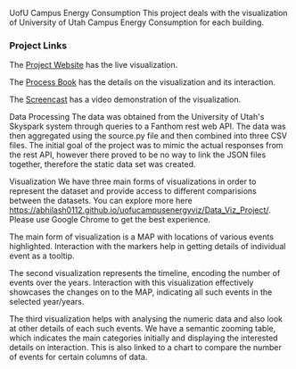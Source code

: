 UofU Campus Energy Consumption
This project deals with the visualization of University of Utah Campus Energy Consumption for each building.

### Project Links
The [Project Website](https://abhilash0112.github.io/uofucampusenergyviz/Data_Viz_Project/) has the live visualization.

The [Process Book](https://github.com/Abhilash0112/uofucampusenergyviz/blob/master/Process%20Book%20(Milestone%20and%20Peer%20Feedback).pdf) has the details on the visualization and its interaction.

The [Screencast](https://youtu.be/_-6WcOU1UMQ) has a video demonstration of the visualization.

Data Processing
The data was obtained from the University of Utah's Skyspark system through queries to a Fanthom rest web API. The data was then aggregated using the source.py file and then combined into three CSV files. The initial goal of the project was to mimic the actual responses from the rest API, however there proved to be no way to link the JSON files together, therefore the static data set was created.

Visualization
We have three main forms of visualizations in order to represent the dataset and provide access to different comparisions between the datasets. You can explore more here https://abhilash0112.github.io/uofucampusenergyviz/Data_Viz_Project/. Please use Google Chrome to get the best experience.

The main form of visualization is a MAP with locations of various events highlighted. Interaction with the markers help in getting details of individual event as a tooltip.

The second visualization represents the timeline, encoding the number of events over the years. Interaction with this visualization effectively showcases the changes on to the MAP, indicating all such events in the selected year/years.

The third visualization helps with analysing the numeric data and also look at other details of each such events. We have a semantic zooming table, which indicates the main categories initially and displaying the interested details on interaction. This is also linked to a chart to compare the number of events for certain columns of data.
